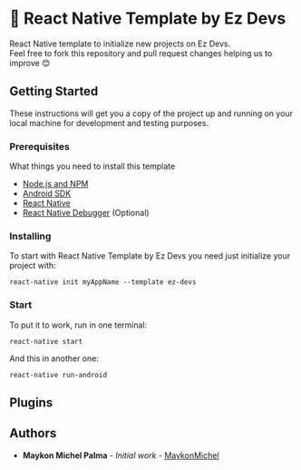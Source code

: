 # :ghost: React Native Template by Ez Devs

React Native template to initialize new projects on Ez Devs. \
Feel free to fork this repository and pull request changes helping us to improve :blush:

## Getting Started

These instructions will get you a copy of the project up and running on your local machine for development and testing purposes.

### Prerequisites

What things you need to install this template

- [Node.js and NPM](https://nodejs.org/en/)
- [Android SDK](https://developer.android.com/studio/?hl=pt-br)
- [React Native](https://www.npmjs.com/package/react-native-cli)
- [React Native Debugger](https://github.com/jhen0409/react-native-debugger) \(Optional)

### Installing

To start with React Native Template by Ez Devs you need just initialize your project with: 

```
react-native init myAppName --template ez-devs
```

### Start

To put it to work, run in one terminal: 

```
react-native start
```

And this in another one:

```
react-native run-android
```

## Plugins



## Authors

* **Maykon Michel Palma** - *Initial work* - [MaykonMichel](https://github.com/maykonmichel)
